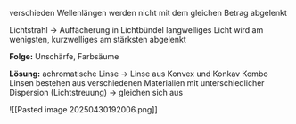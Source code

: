 verschieden Wellenlängen werden nicht mit dem gleichen Betrag abgelenkt

Lichtstrahl -> Auffächerung in Lichtbündel
langwelliges Licht wird am wenigsten, kurzwelliges am stärksten abgelenkt

**Folge:** Unschärfe, Farbsäume

**Lösung:**
achromatische Linse -> Linse aus Konvex und Konkav Kombo
Linsen bestehen aus verschiedenen Materialien mit unterschiedlicher Dispersion (Lichtstreuung)
-> gleichen sich aus

![[Pasted image 20250430192006.png]]